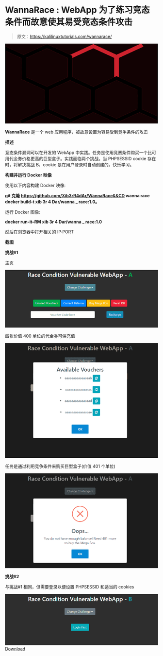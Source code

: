 # WannaRace : WebApp 为了练习竞态条件而故意使其易受竞态条件攻击

> 原文：<https://kalilinuxtutorials.com/wannarace/>

[![](img/c77f2738c8f9b8dfa635cf5ec287657d.png)](https://blogger.googleusercontent.com/img/a/AVvXsEjCUll-CAuSLOx5ZGbKGBoTZTBAlFHy5USAG0zBZY7LNTPFdUxnqOnqnv_GCkeUS_rLQJ54TrxOiQFcLRJ96GzUtjKYeiubf9IUPKJqfzp5GMg82UmLPZVR8TkvRD1rr64HR01ShU7u1z1fEVMc1u6ahM3mc8wWZImyWdIlVKuQE0a5PXezKQniEoFQ=s728)

**WannaRace** 是一个 web 应用程序，被故意设置为容易受到竞争条件的攻击

**描述**

竞态条件漏洞可以在开发的 WebApp 中实践。任务是使用竞赛条件购买一个比可用代金券价格更高的巨型盒子。实践面临两个挑战。当 PHPSESSID cookie 存在时，将解决挑战 B，cookie 是在用户登录时自动创建的。快乐学习。

**构建并运行 Docker 映像**

使用以下内容构建 Docker 映像:

**git 克隆 https://github.com/Xib3rR4dAr/WannaRace&&CD wanna race
docker build-t xib 3r 4 Dar/wanna _ race:1.0。**

运行 Docker 图像:

**docker run-it–RM xib 3r 4 Dar/wanna _ race:1.0**

然后在浏览器中打开相关的 IP:PORT

**截图**

**挑战#1**

主页

![](img/8dfd93c72e3253a5ae2aeab06de05f4c.png)

四张价值 400 单位的代金券可供充值

![](img/3de143942466cefb79e81d91e0cc21c9.png)

任务是通过利用竞争条件来购买巨型盒子(价值 401 个单位)

![](img/f57c457652efe6a355bd6088ed8755aa.png)

**挑战#2**

与挑战#1 相同，但需要登录以便设置 PHPSESSID 和适当的 cookies

![](img/c870fb3e4553e6aeffc4aeab54eaae47.png)[Download](https://github.com/Xib3rR4dAr/WannaRace)